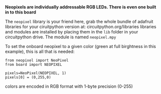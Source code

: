 **Neopixels are individually addressable RGB LEDs. There is even one built in to this board**

The `neopixel` library is your friend here, grab the whole bundle of adafruit libraries for your ciruitpython version at: circuitpython.org/libraries
libraries and modules are installed by placing them in the `lib` folder in your circuitpython drive. The module is named `neopixel.mpy`

To set the onboard neopixel to a given color (green at full birghtness in this example), this is all that is needed:
```
from neopixel import NeoPixel
from board import NEOPIXEL

pixels=NeoPixel(NEOPIXEL, 1)
pixels[0] = (0,255,0)
```

colors are encoded in RGB format with 1-byte precision (0-255)